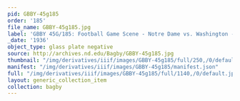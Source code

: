 ```yaml
---
pid: GBBY-45g185
order: '185'
file_name: GBBY-45g185.jpg
label: 'GBBY 45G/185: Football Game Scene - Notre Dame vs. Washington - 1936'
_date: '1936'
object_type: glass plate negative
source: http://archives.nd.edu/Bagby/GBBY-45g185.jpg
thumbnail: "/img/derivatives/iiif/images/GBBY-45g185/full/250,/0/default.jpg"
manifest: "/img/derivatives/iiif/images/GBBY-45g185/manifest.json"
full: "/img/derivatives/iiif/images/GBBY-45g185/full/1140,/0/default.jpg"
layout: generic_collection_item
collection: bagby
---
```

